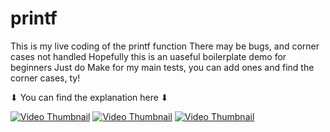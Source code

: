 # printf

This is my live coding of the printf function
There may be bugs, and corner cases not handled
Hopefully this is an uaseful boilerplate demo for beginners
Just do Make for my main tests, you can add ones and find the corner cases, ty!

⬇︎ You can find the explanation here ⬇︎

[![Video Thumbnail](https://img.youtube.com/vi/kM-DOhKR080/hqdefault.jpg)](https://youtu.be/kM-DOhKR080)
[![Video Thumbnail](https://img.youtube.com/vi/7Cpqc6I9E9M/hqdefault.jpg)](https://youtu.be/7Cpqc6I9E9M)
[![Video Thumbnail](https://img.youtube.com/vi/WPiZ9rZBllk/hqdefault.jpg)](https://youtu.be/WPiZ9rZBllk)

